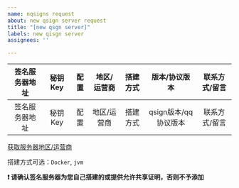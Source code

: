 ```yaml
---
name: nqsigns request
about: new qsign server request
title: "[new qsgn server]"
labels: new qisgn server
assignees: ''

---
```


| 签名服务器地址 | 秘钥 Key | 配置 | 地区/运营商 | 搭建方式 | 版本/协议版本 | 联系方式/留言 |
| :---: | :---: | :---: | :---: | :---: | :---: | :---: |
| 签名服务器地址 | 秘钥 Key | 配置 | 地区/运营商 | 搭建方式 | qsign版本/qq协议版本 | 联系方式/留言 |

[获取服务器地区/运营商](https://github.com/ShintoKosei/qsign-server-list#%E5%B0%8F%E6%8F%90%E7%A4%BA-tips)

搭建方式可选：`Docker`, `jvm`

**❗️ 请确认签名服务器为您自己搭建的或提供允许共享证明，否则不予添加**
